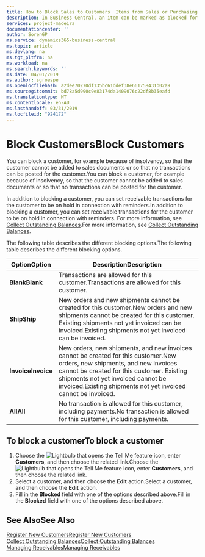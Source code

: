 ```yaml
---
title: How to Block Sales to Customers  Items from Sales or Purchasing
description: In Business Central, an item can be marked as blocked for sales, blocked for purchase, or blocked for all purposes.
services: project-madeira
documentationcenter: ''
author: SorenGP
ms.service: dynamics365-business-central
ms.topic: article
ms.devlang: na
ms.tgt_pltfrm: na
ms.workload: na
ms.search.keywords: ''
ms.date: 04/01/2019
ms.author: sgroespe
ms.openlocfilehash: a2dee70270df135bc61ddef38e661758431b02a9
ms.sourcegitcommit: bd78a5d990c9e83174da1409076c22df8b35eafd
ms.translationtype: HT
ms.contentlocale: en-AU
ms.lasthandoff: 03/31/2019
ms.locfileid: "924172"
---
```

# <a name="block-customers"></a><span data-ttu-id="9a6f7-103">Block Customers</span><span class="sxs-lookup"><span data-stu-id="9a6f7-103">Block Customers</span></span>
<span data-ttu-id="9a6f7-104">You can block a customer, for example because of insolvency, so that the customer cannot be added to sales documents or so that no transactions can be posted for the customer.</span><span class="sxs-lookup"><span data-stu-id="9a6f7-104">You can block a customer, for example because of insolvency, so that the customer cannot be added to sales documents or so that no transactions can be posted for the customer.</span></span>

<span data-ttu-id="9a6f7-105">In addition to blocking a customer, you can set receivable transactions for the customer to be on hold in connection with reminders.</span><span class="sxs-lookup"><span data-stu-id="9a6f7-105">In addition to blocking a customer, you can set receivable transactions for the customer to be on hold in connection with reminders.</span></span> <span data-ttu-id="9a6f7-106">For more information, see [Collect Outstanding Balances](receivables-collect-outstanding-balances.md).</span><span class="sxs-lookup"><span data-stu-id="9a6f7-106">For more information, see [Collect Outstanding Balances](receivables-collect-outstanding-balances.md).</span></span>   

<span data-ttu-id="9a6f7-107">The following table describes the different blocking options.</span><span class="sxs-lookup"><span data-stu-id="9a6f7-107">The following table describes the different blocking options.</span></span>  

|<span data-ttu-id="9a6f7-108">Option</span><span class="sxs-lookup"><span data-stu-id="9a6f7-108">Option</span></span>|<span data-ttu-id="9a6f7-109">Description</span><span class="sxs-lookup"><span data-stu-id="9a6f7-109">Description</span></span>|  
|--------------------|------------|  
|<span data-ttu-id="9a6f7-110">**Blank**</span><span class="sxs-lookup"><span data-stu-id="9a6f7-110">**Blank**</span></span>|<span data-ttu-id="9a6f7-111">Transactions are allowed for this customer.</span><span class="sxs-lookup"><span data-stu-id="9a6f7-111">Transactions are allowed for this customer.</span></span>|
|<span data-ttu-id="9a6f7-112">**Ship**</span><span class="sxs-lookup"><span data-stu-id="9a6f7-112">**Ship**</span></span>|<span data-ttu-id="9a6f7-113">New orders and new shipments cannot be created for this customer.</span><span class="sxs-lookup"><span data-stu-id="9a6f7-113">New orders and new shipments cannot be created for this customer.</span></span> <span data-ttu-id="9a6f7-114">Existing shipments not yet invoiced can be invoiced.</span><span class="sxs-lookup"><span data-stu-id="9a6f7-114">Existing shipments not yet invoiced can be invoiced.</span></span>|  
|<span data-ttu-id="9a6f7-115">**Invoice**</span><span class="sxs-lookup"><span data-stu-id="9a6f7-115">**Invoice**</span></span>|<span data-ttu-id="9a6f7-116">New orders, new shipments, and new invoices cannot be created for this customer.</span><span class="sxs-lookup"><span data-stu-id="9a6f7-116">New orders, new shipments, and new invoices cannot be created for this customer.</span></span> <span data-ttu-id="9a6f7-117">Existing shipments not yet invoiced cannot be invoiced.</span><span class="sxs-lookup"><span data-stu-id="9a6f7-117">Existing shipments not yet invoiced cannot be invoiced.</span></span>|  
|<span data-ttu-id="9a6f7-118">**All**</span><span class="sxs-lookup"><span data-stu-id="9a6f7-118">**All**</span></span>|<span data-ttu-id="9a6f7-119">No transaction is allowed for this customer, including payments.</span><span class="sxs-lookup"><span data-stu-id="9a6f7-119">No transaction is allowed for this customer, including payments.</span></span>|  

## <a name="to-block-a-customer"></a><span data-ttu-id="9a6f7-120">To block a customer</span><span class="sxs-lookup"><span data-stu-id="9a6f7-120">To block a customer</span></span>  
1. <span data-ttu-id="9a6f7-121">Choose the ![Lightbulb that opens the Tell Me feature](media/ui-search/search_small.png "Tell me what you want to do") icon, enter **Customers**, and then choose the related link.</span><span class="sxs-lookup"><span data-stu-id="9a6f7-121">Choose the ![Lightbulb that opens the Tell Me feature](media/ui-search/search_small.png "Tell me what you want to do") icon, enter **Customers**, and then choose the related link.</span></span>
2. <span data-ttu-id="9a6f7-122">Select a customer, and then choose the **Edit** action.</span><span class="sxs-lookup"><span data-stu-id="9a6f7-122">Select a customer, and then choose the **Edit** action.</span></span>
3. <span data-ttu-id="9a6f7-123">Fill in the **Blocked** field with one of the options described above.</span><span class="sxs-lookup"><span data-stu-id="9a6f7-123">Fill in the **Blocked** field with one of the options described above.</span></span>

## <a name="see-also"></a><span data-ttu-id="9a6f7-124">See Also</span><span class="sxs-lookup"><span data-stu-id="9a6f7-124">See Also</span></span>  
[<span data-ttu-id="9a6f7-125">Register New Customers</span><span class="sxs-lookup"><span data-stu-id="9a6f7-125">Register New Customers</span></span>](sales-how-register-new-customers.md)  
[<span data-ttu-id="9a6f7-126">Collect Outstanding Balances</span><span class="sxs-lookup"><span data-stu-id="9a6f7-126">Collect Outstanding Balances</span></span>](receivables-collect-outstanding-balances.md)  
[<span data-ttu-id="9a6f7-127">Managing Receivables</span><span class="sxs-lookup"><span data-stu-id="9a6f7-127">Managing Receivables</span></span>](receivables-manage-receivables.md)  
